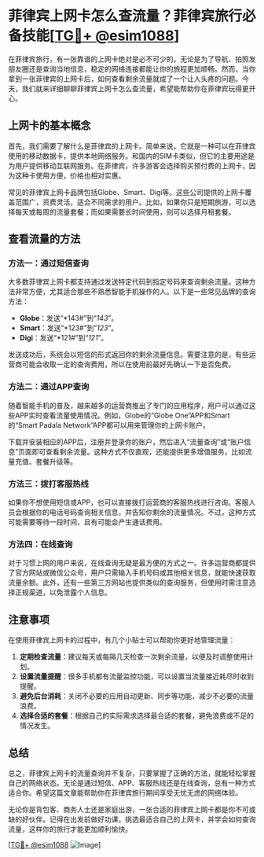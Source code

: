 # 菲律宾上网卡怎么查流量？菲律宾旅行必备技能[[TG💪+ @esim1088](https://t.me/s/esim1088)]

在菲律宾旅行，有一张靠谱的上网卡绝对是必不可少的。无论是为了导航、拍照发朋友圈还是查询当地信息，稳定的网络连接都能让你的旅程更加顺畅。然而，当你拿到一张菲律宾的上网卡后，如何查看剩余流量就成了一个让人头疼的问题。今天，我们就来详细聊聊菲律宾上网卡怎么查流量，希望能帮助你在菲律宾玩得更开心。

## 上网卡的基本概念

首先，我们需要了解什么是菲律宾的上网卡。简单来说，它就是一种可以在菲律宾使用的移动数据卡，提供本地网络服务。和国内的SIM卡类似，但它的主要用途是为用户提供移动互联网服务。在菲律宾，许多游客会选择购买预付费的上网卡，因为这种卡使用方便，价格也相对实惠。

常见的菲律宾上网卡品牌包括Globe、Smart、Digi等。这些公司提供的上网卡覆盖范围广，资费灵活，适合不同需求的用户。比如，如果你只是短期旅游，可以选择每天或每周的流量套餐；而如果需要长时间使用，则可以选择月租套餐。

## 查看流量的方法

### 方法一：通过短信查询

大多数菲律宾上网卡都支持通过发送特定代码到指定号码来查询剩余流量。这种方法非常方便，尤其适合那些不熟悉智能手机操作的人。以下是一些常见品牌的查询方法：

- **Globe**：发送“*143#”到“*143*”。
- **Smart**：发送“*123#”到“*123*”。
- **Digi**：发送“*121#”到“*121*”。

发送成功后，系统会以短信的形式返回你的剩余流量信息。需要注意的是，有些运营商可能会收取一定的查询费用，所以在使用前最好先确认一下是否免费。

### 方法二：通过APP查询

随着智能手机的普及，越来越多的运营商推出了专门的应用程序，用户可以通过这些APP实时查看流量使用情况。例如，Globe的“Globe One”APP和Smart的“Smart Padala Network”APP都可以用来管理你的上网卡账户。

下载并安装相应的APP后，注册并登录你的账户，然后进入“流量查询”或“账户信息”页面即可查看剩余流量。这种方式不仅直观，还能提供更多增值服务，比如流量充值、套餐升级等。

### 方法三：拨打客服热线

如果你不想使用短信或APP，也可以直接拨打运营商的客服热线进行咨询。客服人员会根据你的电话号码查询相关信息，并告知你剩余的流量情况。不过，这种方式可能需要等待一段时间，且有可能会产生通话费用。

### 方法四：在线查询

对于习惯上网的用户来说，在线查询无疑是最方便的方式之一。许多运营商都提供了官方网站或微信公众号，用户只需输入手机号码或其他相关信息，就能快速获取流量余额。此外，还有一些第三方网站也提供类似的查询服务，但使用时需注意选择正规渠道，以免泄露个人信息。

## 注意事项

在使用菲律宾上网卡的过程中，有几个小贴士可以帮助你更好地管理流量：

1. **定期检查流量**：建议每天或每隔几天检查一次剩余流量，以便及时调整使用计划。
2. **设置流量提醒**：很多手机都有流量监控功能，可以设置当流量接近耗尽时收到提醒。
3. **避免后台消耗**：关闭不必要的应用自动更新、同步等功能，减少不必要的流量浪费。
4. **选择合适的套餐**：根据自己的实际需求选择最合适的套餐，避免浪费或不足的情况发生。

## 总结

总之，菲律宾上网卡的流量查询并不复杂，只要掌握了正确的方法，就能轻松掌握自己的网络状态。无论是通过短信、APP、客服热线还是在线查询，总有一种方式适合你。希望这篇文章能帮助你在菲律宾旅行期间享受无忧无虑的网络体验。

无论你是背包客、商务人士还是家庭出游，一张合适的菲律宾上网卡都是你不可或缺的好伙伴。记得在出发前做好功课，挑选最适合自己的上网卡，并学会如何查询流量，这样你的旅行才能更加顺利愉快。

[[TG💪+ @esim1088](https://t.me/s/esim1088) ![Image](https://i.postimg.cc/4NQfJmqS/Snipaste-2025-05-13-00-14-12.png)]